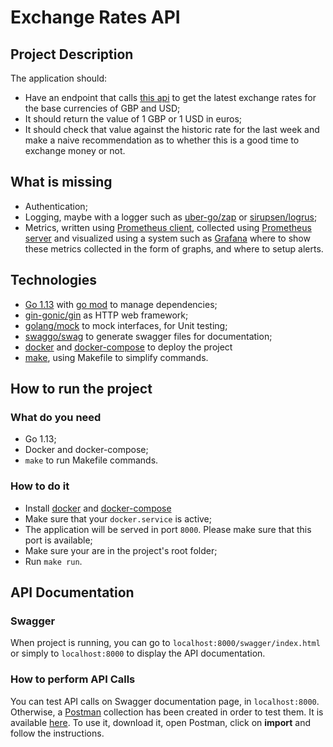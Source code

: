 # Exchange Rates API

## Project Description

The application should:

- Have an endpoint that calls [this api](https://exchangeratesapi.io/) to get the latest exchange rates for the base currencies of GBP and USD;
- It should return the value of 1 GBP or 1 USD in euros;
- It should check that value against the historic rate for the last week and make a naive recommendation as to whether this is a good time to exchange money or not.

## What is missing

- Authentication;
- Logging, maybe with a logger such as [uber-go/zap](https://github.com/uber-go/zap) or [sirupsen/logrus](https://github.com/sirupsen/logrus);
- Metrics, written using [Prometheus client](https://github.com/prometheus/client_golang), collected using [Prometheus server](https://github.com/prometheus/prometheus) and visualized using a system such as [Grafana](https://github.com/grafana/grafana) where to show these metrics collected in the form of graphs, and where to setup alerts.

## Technologies

- [Go 1.13](https://golang.org/) with [go mod](https://github.com/golang/go/wiki/Modules) to manage dependencies;
- [gin-gonic/gin](https://github.com/gin-gonic/gin) as HTTP web framework;
- [golang/mock](https://github.com/golang/mock) to mock interfaces, for Unit testing;
- [swaggo/swag](https://github.com/swaggo/swag) to generate swagger files for documentation;
- [docker](https://www.docker.com/) and [docker-compose](https://docs.docker.com/compose/) to deploy the project
- [make](https://www.gnu.org/software/make/manual/make.html), using Makefile to simplify commands.

## How to run the project

### What do you need

- Go 1.13;
- Docker and docker-compose;
- `make` to run Makefile commands.

### How to do it

- Install [docker](https://www.docker.com/) and [docker-compose](https://docs.docker.com/compose/)
- Make sure that your `docker.service` is active;
- The application will be served in port `8000`. Please make sure that this port is available;
- Make sure your are in the project's root folder;
- Run `make run`.

## API Documentation

### Swagger

When project is running, you can go to `localhost:8000/swagger/index.html` or simply to `localhost:8000` to display the API documentation.

### How to perform API Calls

You can test API calls on Swagger documentation page, in `localhost:8000`. Otherwise, a [Postman](https://www.getpostman.com/) collection has been created in order to test them. It is available [here](https://github.com/ferruvich/go-exchange-rates-api/blob/master/api/postman_collection.json).
To use it, download it, open Postman, click on **import** and follow the instructions.
